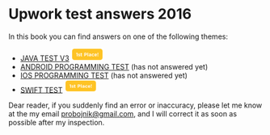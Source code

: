 # Upwork test answers 2016


In this book you can find answers on one of the following themes: 

* [JAVA TEST V3](java_test_v3.md)  <img src="images/1st_Place.png" alt="First place" width="64"/>
* [ANDROID PROGRAMMING TEST](android_programming_test.md) (has not answered yet)
* [IOS PROGRAMMING TEST](ios_programming_test.md) (has not answered yet)
* [SWIFT TEST](swift_test.md)  <img src="images/1st_Place.png" alt="First place" width="64"/>

Dear reader, if you suddenly find an error or inaccuracy, please let me know at the my email probojnik@gmail.com, and I will correct it as soon as possible after my inspection.